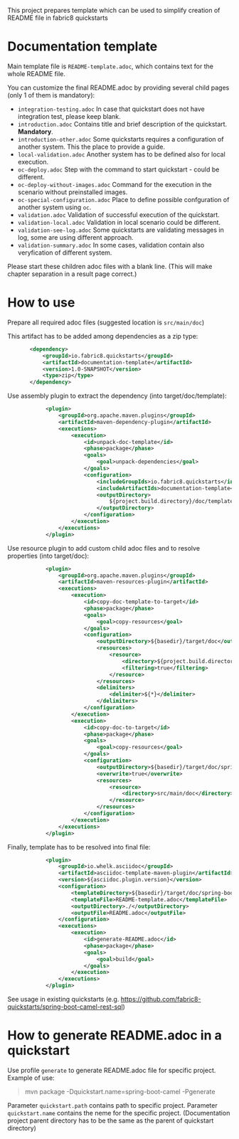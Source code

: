 This project prepares template which can be used to simplify creation of README file in fabric8 quickstarts

# Documentation template

Main template file is `README-template.adoc`, which contains text for the whole README file. 

You can customize the final README.adoc by providing several child pages (only 1 of them is mandatory):
 - `integration-testing.adoc` In case that quickstart does not have integration test, please keep blank.
 - `introduction.adoc` Contains title and brief description of the quickstart. **Mandatory**.
 - `introduction-other.adoc` Some quickstarts requires a configuration of another system. This the place to provide a guide.
 - `local-validation.adoc` Another system has to be defined also for local execution.
 - `oc-deploy.adoc` Step with the command to start quickstart - could be different. 
 - `oc-deploy-without-images.adoc` Command for the execution in the scenario without preinstalled images. 
 - `oc-special-configuration.adoc` Place to define possible confguration of another system using `oc`.
 - `validation.adoc` Validation of successful execution of the quickstart.
 - `validation-local.adoc` Validation in local scenario could be different.
 - `validation-see-log.adoc` Some quickstarts are validating messages in log, some are using different approach.
 - `validation-summary.adoc` In some cases, validation contain also veryfication of different system.
 
 Please start these children adoc files with a blank line. (This will make chapter separation in a result page correct.)
 
 # How to use
 
Prepare all required adoc files (suggested location is `src/main/doc`)
 
This artifact has to be added among dependencies as a zip type:
 
 ```xml
        <dependency>
            <groupId>io.fabric8.quickstarts</groupId>
            <artifactId>documentation-template</artifactId>
            <version>1.0-SNAPSHOT</version>
            <type>zip</type>
        </dependency>
 ```

Use assembly plugin to extract the dependency (into target/doc/template):

```xml
            <plugin>
                <groupId>org.apache.maven.plugins</groupId>
                <artifactId>maven-dependency-plugin</artifactId>
                <executions>
                    <execution>
                        <id>unpack-doc-template</id>
                        <phase>package</phase>
                        <goals>
                            <goal>unpack-dependencies</goal>
                        </goals>
                        <configuration>
                            <includeGroupIds>io.fabric8.quickstarts</includeGroupIds>
                            <includeArtifactIds>documentation-template</includeArtifactIds>
                            <outputDirectory>
                                ${project.build.directory}/doc/template
                            </outputDirectory>
                        </configuration>
                    </execution>
                </executions>
            </plugin>
```

Use resource plugin to add custom child adoc files and to resolve properties (into target/doc):

```xml
            <plugin>
                <groupId>org.apache.maven.plugins</groupId>
                <artifactId>maven-resources-plugin</artifactId>
                <executions>
                    <execution>
                        <id>copy-doc-template-to-target</id>
                        <phase>package</phase>
                        <goals>
                            <goal>copy-resources</goal>
                        </goals>
                        <configuration>
                            <outputDirectory>${basedir}/target/doc</outputDirectory>
                            <resources>
                                <resource>
                                    <directory>${project.build.directory}/doc/template</directory>
                                    <filtering>true</filtering>
                                </resource>
                            </resources>
                            <delimiters>
                                <delimiter>${*}</delimiter>
                            </delimiters>
                        </configuration>
                    </execution>
                    <execution>
                        <id>copy-doc-to-target</id>
                        <phase>package</phase>
                        <goals>
                            <goal>copy-resources</goal>
                        </goals>
                        <configuration>
                            <outputDirectory>${basedir}/target/doc/spring-boot</outputDirectory>
                            <overwrite>true</overwrite>
                            <resources>
                                <resource>
                                    <directory>src/main/doc</directory>
                                </resource>
                            </resources>
                        </configuration>
                    </execution>
                </executions>
            </plugin>
``` 

Finally, template has to be resolved into final file:
```xml
            <plugin>
                <groupId>io.whelk.asciidoc</groupId>
                <artifactId>asciidoc-template-maven-plugin</artifactId>
                <version>${asciidoc.plugin.version}</version>
                <configuration>
                    <templateDirectory>${basedir}/target/doc/spring-boot</templateDirectory>
                    <templateFile>README-template.adoc</templateFile>
                    <outputDirectory>./</outputDirectory>
                    <outputFile>README.adoc</outputFile>
                </configuration>
                <executions>
                    <execution>
                        <id>generate-README.adoc</id>
                        <phase>package</phase>
                        <goals>
                            <goal>build</goal>
                        </goals>
                    </execution>
                </executions>
            </plugin>
```

See usage in existing quickstarts (e.g. https://github.com/fabric8-quickstarts/spring-boot-camel-rest-sql)

 # How to generate README.adoc in a quickstart
 
 Use profile `generate` to generate README.adoc file for specific project. Example of use:
 
 > mvn package -Dquickstart.name=spring-boot-camel -Pgenerate 

Parameter `quickstart.path` contains path to specific project.
Parameter `quickstart.name` contains the neme for the specific project.
(Documentation project parent directory has to be the same as the parent of quickstart directory)




 



